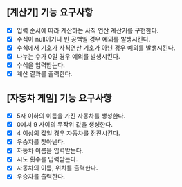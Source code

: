 ## [계산기] 기능 요구사항

- [x] 입력 순서에 따라 계산하는 사칙 연산 계산기를 구현한다.
- [x] 수식이 null이거나 빈 공백일 경우 예외를 발생시킨다.
- [x] 수식에서 기호가 사칙연산 기호가 아닌 경우 예외를 발생시킨다.
- [x] 나누는 수가 0일 경우 예외를 발생시킨다.
- [x] 수식을 입력받는다.
- [x] 계산 결과를 출력한다.

## [자동차 게임] 기능 요구사항

- [x] 5자 이하의 이름을 가진 자동차를 생성한다.
- [x] 0에서 9 사이의 무작위 값을 생성한다.
- [x] 4 이상의 값일 경우 자동차를 전진시킨다.
- [x] 우승자를 찾아낸다.
- [x] 자동차 이름을 입력받는다.
- [x] 시도 횟수를 입력받는다.
- [x] 자동차의 이름, 위치를 출력한다.
- [x] 우승자를 출력한다.